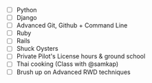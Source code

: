 - [ ] Python 
- [ ] Django
- [ ] Advanced Git, Github + Command Line 
- [ ] Ruby
- [ ] Rails
- [ ] Shuck Oysters
- [ ] Private Pilot's License hours & ground school 
- [ ] Thai cooking (Class with @samkap)
- [ ] Brush up on Advanced RWD techniques

